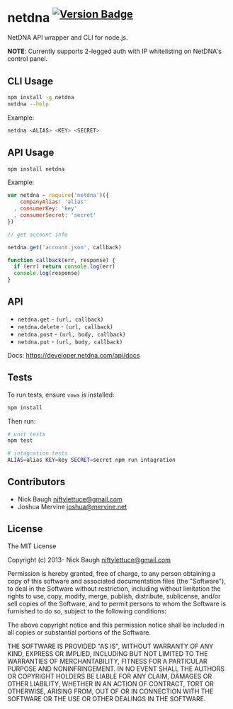 
# netdna <sup>[![Version Badge](http://vb.teelaun.ch/niftylettuce/node-netdna.svg)](https://npmjs.org/package/netdna)</sup>

NetDNA API wrapper and CLI for node.js.

**NOTE**: Currently supports 2-legged auth with IP whitelisting on NetDNA's control panel.


## CLI Usage

```bash
npm install -g netdna
netdna --help
```

Example:

```bash
netdna <ALIAS> <KEY> <SECRET>
```

## API Usage

```bash
npm install netdna
```

Example:

```js
var netdna = require('netdna')({
    companyAlias: 'alias'
  , consumerKey: 'key'
  , consumerSecret: 'secret'
})

// get account info

netdna.get('account.json', callback)

function callback(err, response) {
  if (err) return console.log(err)
  console.log(response)
}
```


## API

* `netdna.get` - `(url, callback)`
* `netdna.delete` - `(url, callback)`
* `netdna.post` - `(url, body, callback)`
* `netdna.put` - `(url, body, callback)`

Docs: <https://developer.netdna.com/api/docs>


## Tests

To run tests, ensure `vows` is installed:

```bash
npm install
```

Then run:

```bash
# unit tests
npm test

# intagration tests
ALIAS=alias KEY=key SECRET=secret npm run intagration
```


## Contributors

* Nick Baugh <niftylettuce@gmail.com>
* Joshua Mervine <joshua@mervine.net>


## License

The MIT License

Copyright (c) 2013- Nick Baugh <niftylettuce@gmail.com>

Permission is hereby granted, free of charge, to any person obtaining a copy
of this software and associated documentation files (the "Software"), to deal
in the Software without restriction, including without limitation the rights
to use, copy, modify, merge, publish, distribute, sublicense, and/or sell
copies of the Software, and to permit persons to whom the Software is
furnished to do so, subject to the following conditions:

The above copyright notice and this permission notice shall be included in
all copies or substantial portions of the Software.

THE SOFTWARE IS PROVIDED "AS IS", WITHOUT WARRANTY OF ANY KIND, EXPRESS OR
IMPLIED, INCLUDING BUT NOT LIMITED TO THE WARRANTIES OF MERCHANTABILITY,
FITNESS FOR A PARTICULAR PURPOSE AND NONINFRINGEMENT. IN NO EVENT SHALL THE
AUTHORS OR COPYRIGHT HOLDERS BE LIABLE FOR ANY CLAIM, DAMAGES OR OTHER
LIABILITY, WHETHER IN AN ACTION OF CONTRACT, TORT OR OTHERWISE, ARISING FROM,
OUT OF OR IN CONNECTION WITH THE SOFTWARE OR THE USE OR OTHER DEALINGS IN
THE SOFTWARE.
